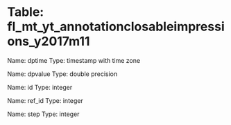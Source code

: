 Table: fl_mt_yt_annotationclosableimpressions_y2017m11
======================================================

Name: dptime
Type: timestamp with time zone

Name: dpvalue
Type: double precision

Name: id
Type: integer

Name: ref_id
Type: integer

Name: step
Type: integer


